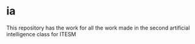# ia
This repository has the work for all the work made in the second artificial intelligence class for ITESM
